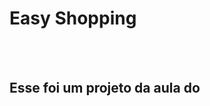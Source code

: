 <h1>Easy Shopping</h1>
<br>
<br>
<h2>Esse foi um projeto da aula do <a href="https://rodolfomori.com.br/devclub>DevClub</a></h2>
